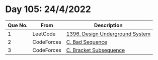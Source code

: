 # Day 105: 24/4/2022

| Que No. | From | Description |
| --- | --- | --- |
| 1 | LeetCode | [1396. Design Underground System](https://leetcode.com/problems/design-underground-system/) |
| 2 | CodeForces | [C. Bad Sequence](https://codeforces.com/problemset/problem/1214/C) |
| 3 | CodeForces | [C. Bracket Subsequence](https://codeforces.com/problemset/problem/1023/C) |
